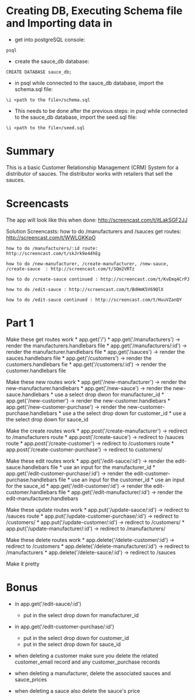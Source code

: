 # Creating DB, Executing Schema file and Importing data in

* get into postgreSQL console:

```psql ```

* create the sauce_db database:

```CREATE DATABASE sauce_db;```

* in psql while connected to the sauce_db database, import the schema.sql file:

```
\i <path to the file>/schema.sql
```

* This needs to be done after the previous steps: in psql while connected to the sauce_db database, import the seed.sql file:

```
\i <path to the file>/seed.sql
```

# Summary

This is a basic Customer Relationship Management (CRM) System for a distributor of sauces. The distributor works with retailers that sell the sauces.

# Screencasts

The app will look like this when done: http://screencast.com/t/itLakSGF2JJ 

Solution Screencasts:
	how to do /manufacturers and /sauces get routes: http://screencast.com/t/WWLGKKpO

	how to do /manufacturers/:id route: http://screencast.com/t/skJrk9e44hEg

	how to do /new-manufacturer, /create-manufacturer, /new-sauce, /create-sauce  : http://screencast.com/t/SQm2VRTz

	how to do /create-sauce continued : http://screencast.com/t/KvEmq4CrPJ

	how to do /edit-sauce : http://screencast.com/t/BdHmK5V69QlX

	how to do /edit-sauce continued : http://screencast.com/t/HuuVZanQY

# Part 1

Make these get routes work
	* app.get('/')
	* app.get('/manufacturers') -> render the manufacturers.handlebars file
	* app.get('/manufacturers/:id') -> render the manufacturer.handlebars file
	* app.get('/sauces') -> render the sauces.handlebars file
	* app.get('/customers') -> render the customers.handlebars fie
	* app.get('/customers/:id') -> render the customer.handlebars file

Make these new routes work
	* app.get('/new-manufacturer') -> render the new-manufacturer.handlebars
	* app.get('/new-sauce') -> render the new-sauce.handlebars
		* use a select drop dwon for manufacturer_id
	* app.get('/new-customer')  -> render the new-customer.handlebars
	* app.get('/new-customer-purchase')  -> render the new-customer-purchase.handlebars
		* use a the select drop down for customer_id
		* use a the select drop down for sauce_id

Make the create routes work
	* app.post('/create-manufacturer')  -> redirect to /manufacturers route
	* app.post('/create-sauce') -> redirect to /sauces route
	* app.post('/create-customer') -> redirect to /customers route
	* app.post('/create-customer-purchase') -> redirect to customers/<the id of the customer that made that purchase>

Make these edit routes work
	* app.get('/edit-sauce/:id') -> render the edit-sauce.handlebars file
		* use an input for the manufacturer_id 
	* app.get('/edit-customer-purchase/:id') -> render the edit-customer-purchase.handlebars file
		* use an input for the customer_id
		* use an input for the sauce_id
	* app.get('/edit-customer/:id') -> render the edit-customer.handlebars file
	* app.get('/edit-manufacturer/:id') -> render the edit-manufacturer.handlebars


Make these update routes work
	* app.put('/update-sauce/:id')  -> redirect to /sauces route
	* app.put('/update-customer-purchase/:id') -> redirect to /customers/<the id of the customer that made that purchase>
	* app.put('/update-customer/:id') -> redirect to /customers/<the id of the customer that made that purchase>
	* app.put('/update-manufacturer/:id') -> redirect to /manufacturers/<the id of the manufacturer that was just updated>

Make these delete routes work
	* app.delete('/delete-customer/:id') -> redirect to /customers
	* app.delete('/delete-manufacturer/:id') -> redirect to /manufacturers
	* app.delete('/delete-sauce/:id') -> redirect to /sauces


Make it pretty

# Bonus


* in app.get('/edit-sauce/:id')
	* put in the select drop down for manufacturer_id

* in app.get('/edit-customer-purchase/:id')
	* put in the select drop down for customer_id
	* put in the select drop down for sauce_id

* when deleting a customer make sure you delete the related customer_email record and any customer_purchase records

* when deleting a manufacturer, delete the associated sauces and sauce_prices

* when deleting a sauce also delete the sauce's price

